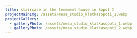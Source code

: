 ```yaml
---
title: staircase in the tenement house in Sopot I
projectMainImg: /assets/mesa_studio_klatkasopoti_1.webp
projectGallery:
  - galleryPhoto: /assets/mesa_studio_klatkasopoti_1.webp
  - galleryPhoto: /assets/mesa_studio_klatkasopoti_2.webp
---
```

